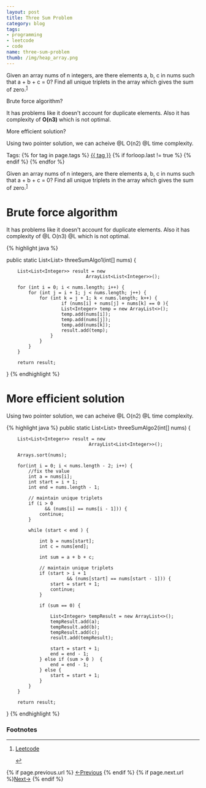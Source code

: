 ```yaml
---
layout: post
title: Three Sum Problem
category: blog
tags:
- programming
- leetcode
- code
name: three-sum-problem
thumb: /img/heap_array.png
---
```


<style type="text/css">
.myheading{font-family:Georgia, "Times New Roman", Times, serif;font-size:24px;margin-top:5px;margin-bottom:0;text-align:center;font-weight:400;color:#222}
.mysubheading{font-family:"Lucida Grande", Tahoma;font-size:10px;font-weight:lighter;font-variant:normal;text-transform:uppercase;color:#666;margin-top:10px;text-align:center!important;letter-spacing:.3em}
</style>


Given an array nums of n integers, are there elements a, b, c in nums such that a + b + c = 0? Find all unique triplets in the array which gives the sum of zero.<sup><a href='#fn:1' rel='footnote'>1</a></sup>

Brute force algorithm?

It has problems like it doesn't account for duplicate elements. Also it has complexity of **O(n3)** which is not optimal.

More efficient solution?

Using two pointer solution, we can acheive @L O(n2) @L time complexity.<!-- truncate_here -->
<p>Tags: {% for tag in page.tags %} <a class="mytag" href="/tag/{{ tag }}" title="View posts tagged with &quot;{{ tag }}&quot;">{{ tag }}</a>  {% if forloop.last != true %} {% endif %} {% endfor %} </p>


Given an array nums of n integers, are there elements a, b, c in nums such that a + b + c = 0? Find all unique triplets in the array which gives the sum of zero.<sup><a href='#fn:1' rel='footnote'>1</a></sup>

# Brute force algorithm

It has problems like it doesn't account for duplicate elements. Also it has complexity of @L O(n3) @L which is not optimal.


{% highlight java %}

public static List<List<Integer>> threeSumAlgo1(int[] nums) {

        List<List<Integer>> result = new
                                 ArrayList<List<Integer>>();

        for (int i = 0; i < nums.length; i++) {
            for (int j = i + 1; j < nums.length; j++) {
                for (int k = j + 1; k < nums.length; k++) {
                        if (nums[i] + nums[j] + nums[k] == 0 ){
                        List<Integer> temp = new ArrayList<>();
                        temp.add(nums[i]);
                        temp.add(nums[j]);
                        temp.add(nums[k]);
                        result.add(temp);
                    }
                }
            }
        }

        return result;
}
{% endhighlight %}


# More efficient solution


Using two pointer solution, we can acheive @L O(n2) @L time complexity.

{% highlight java %}
public static List<List<Integer>> threeSumAlgo2(int[] nums) {

        List<List<Integer>> result = new
                                  ArrayList<List<Integer>>();

        Arrays.sort(nums);

        for(int i = 0; i < nums.length - 2; i++) {
            //fix the value
            int a = nums[i];
            int start = i + 1;
            int end = nums.length - 1;

            // maintain unique triplets
            if (i > 0
                  && (nums[i] == nums[i - 1])) {
                continue;
            }

            while (start < end ) {

                int b = nums[start];
                int c = nums[end];

                int sum = a + b + c;

                // maintain unique triplets
                if (start > i + 1
                          && (nums[start] == nums[start - 1])) {
                    start = start + 1;
                    continue;
                }

                if (sum == 0) {

                    List<Integer> tempResult = new ArrayList<>();
                    tempResult.add(a);
                    tempResult.add(b);
                    tempResult.add(c);
                    result.add(tempResult);

                    start = start + 1;
                    end = end - 1;
                } else if (sum > 0 )  {
                    end = end - 1;
                } else {
                    start = start + 1;
                }
            }
        }

        return result;
}
{% endhighlight %}

<div class='footnotes'><h3>Footnotes</h3><hr />
  <ol>
    <li id='fn:1'>
         <p><a href="https://leetcode.com/problems/3sum/" target="_blank">Leetcode</a></p>
         <a href='#fnref:1' rev='footnote'>&#8617;</a>
    </li>

  </ol>
</div>


<nav class="pagination clear" style="padding-bottom:20px;">
{% if page.previous.url %} <a class="prev-item" href="{{page.previous.url}}" title="Previous Post: {{page.previous.title}}">&larr;Previous</a>   {% endif %}  {% if page.next.url %}<a class="next-item" href="{{page.next.url}}" title="Next Post: {{page.next.title}}">Next&rarr;</a>         {% endif %}
</nav>
